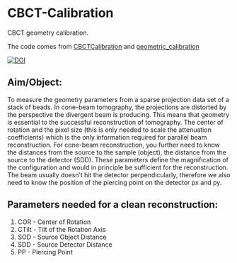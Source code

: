 # CBCT-Calibration
CBCT geometry calibration.

The code comes from [CBCTCalibration](https://github.com/neutronimaging/CBCTCalibration) and [geometric_calibration](https://github.com/mrossi93/geometric_calibration)

[![DOI](https://zenodo.org/badge/DOI/10.5281/zenodo.15222362.svg)](https://doi.org/10.5281/zenodo.15222362)

## Aim/Object: 
To measure the geometry parameters from a sparse projection data set of a stack of
beads.
In cone-beam tomography, the projections are distorted by the perspective the divergent
beam is producing. This means that geometry is essential to the successful
reconstruction of tomography. The center of rotation and the pixel size (this is only
needed to scale the attenuation coefficients) which is the only information required for
parallel beam reconstruction. For cone-beam reconstruction, you further need to know the
distances from the source to the sample (object), the distance from the source to the detector
(SDD). These parameters define the magnification of the configuration and would in
principle be sufficient for the reconstruction. The beam usually doesn’t hit the detector
perpendicularly, therefore we also need to know the position of the piercing point on the
detector px and py.

## Parameters needed for a clean reconstruction: 

1. COR - Center of Rotation 
2. CTilt - Tilt of the Rotation Axis
3. SOD - Source Object Distance
4. SDD - Source Detector Distance
5. PP - Piercing Point 
